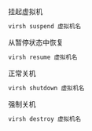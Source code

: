 挂起虚拟机

```bash
virsh suspend 虚拟机名
```

从暂停状态中恢复

```bash
virsh resume 虚拟机名
```

正常关机

```bash
virsh shutdown 虚拟机名
```

强制关机

```bash
virsh destroy 虚拟机名
```



